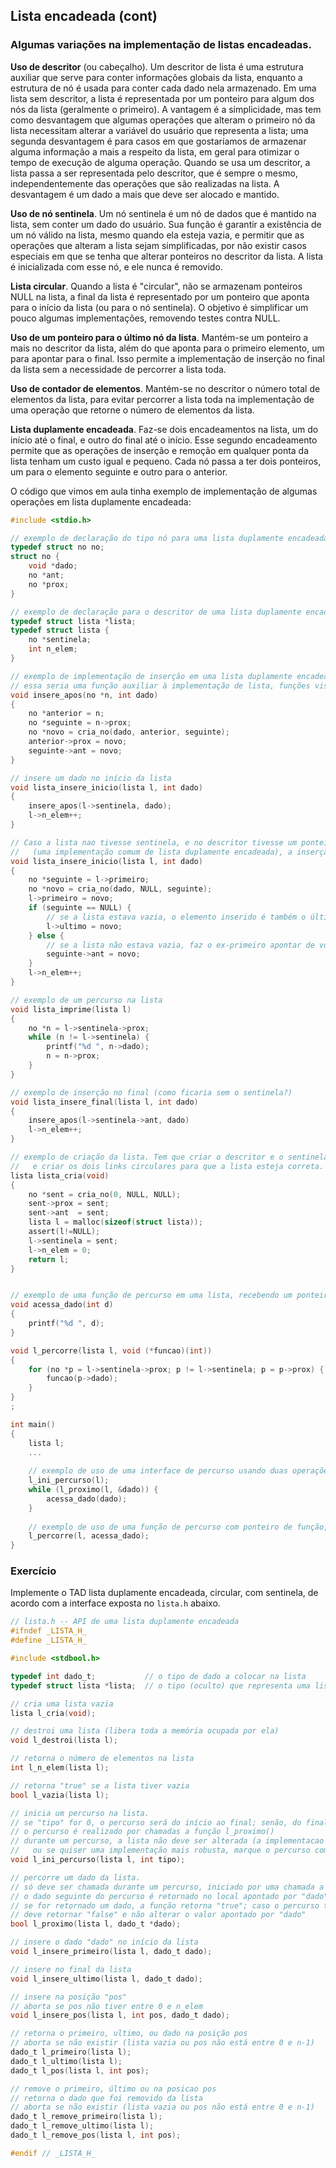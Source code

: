 ## Lista encadeada (cont)

### Algumas variações na implementação de listas encadeadas.

**Uso de descritor** (ou cabeçalho). Um descritor de lista é uma estrutura auxiliar que serve para conter informações globais da lista, enquanto a estrutura de nó é usada para conter cada dado nela armazenado.
Em uma lista sem descritor, a lista é representada por um ponteiro para algum dos nós da lista (geralmente o primeiro).
A vantagem é a simplicidade, mas tem como desvantagem que algumas operações que alteram o primeiro nó da lista necessitam alterar a variável do usuário que representa a lista; uma segunda desvantagem é para casos em que gostaríamos de armazenar alguma informação a mais a respeito da lista, em geral para otimizar o tempo de execução de alguma operação.
Quando se usa um descritor, a lista passa a ser representada pelo descritor, que é sempre o mesmo, independentemente das operações que são realizadas na lista. A desvantagem é um dado a mais que deve ser alocado e mantido.

**Uso de nó sentinela**. Um nó sentinela é um nó de dados que é mantido na lista, sem conter um dado do usuário. Sua função é garantir a existência de um nó válido na lista, mesmo quando ela esteja vazia, e permitir que as operações que alteram a lista sejam simplificadas, por não existir casos especiais em que se tenha que alterar ponteiros no descritor da lista. A lista é inicializada com esse nó, e ele nunca é removido.

**Lista circular**. Quando a lista é "circular", não se armazenam ponteiros NULL na lista, a final da lista é representado por um ponteiro que aponta para o início da lista (ou para o nó sentinela). O objetivo é simplificar um pouco algumas implementações, removendo testes contra NULL.

**Uso de um ponteiro para o último nó da lista**. Mantém-se um ponteiro a mais no descritor da lista, além do que aponta para o primeiro elemento, um para apontar para o final. Isso permite a implementação de inserção no final da lista sem a necessidade de percorrer a lista toda.

**Uso de contador de elementos**. Mantém-se no descritor o número total de elementos da lista, para evitar percorrer a lista toda na implementação de uma operação que retorne o número de elementos da lista.

**Lista duplamente encadeada**. Faz-se dois encadeamentos na lista, um do início até o final, e outro do final até o início. Esse segundo encadeamento permite que as operações de inserção e remoção em qualquer ponta da lista tenham um custo igual e pequeno. Cada nó passa a ter dois ponteiros, um para o elemento seguinte e outro para o anterior.

O código que vimos em aula tinha exemplo de implementação de algumas operações em lista duplamente encadeada:

```c
#include <stdio.h>

// exemplo de declaração do tipo nó para uma lista duplamente encadeada de inteiros
typedef struct no no;
struct no {
    void *dado;
    no *ant;
    no *prox;
}

// exemplo de declaração para o descritor de uma lista duplamente encadeada com sentinela e contador de elementos
typedef struct lista *lista;
typedef struct lista {
    no *sentinela;
    int n_elem;
}

// exemplo de implementação de inserção em uma lista duplamente encadeada com sentinela, tendo-se o nó anterior à inserção
// essa seria uma função auxiliar à implementação de lista, funções visíveis em geral não expões a estrutura "no", interna à implementação.
void insere_apos(no *n, int dado)
{
    no *anterior = n;
    no *seguinte = n->prox;
    no *novo = cria_no(dado, anterior, seguinte);
    anterior->prox = novo;
    seguinte->ant = novo;
}

// insere um dado no início da lista
void lista_insere_inicio(lista l, int dado)
{
    insere_apos(l->sentinela, dado);
    l->n_elem++;
}

// Caso a lista nao tivesse sentinela, e no descritor tivesse um ponteiro para o primeiro e outro para o ultimo elemento 
//   (uma implementação comum de lista duplamente encadeada), a inserção seria um pouco mais complicada:
void lista_insere_inicio(lista l, int dado)
{
    no *seguinte = l->primeiro;
    no *novo = cria_no(dado, NULL, seguinte);
    l->primeiro = novo;
    if (seguinte == NULL) {
        // se a lista estava vazia, o elemento inserido é também o último
        l->ultimo = novo;
    } else {
        // se a lista não estava vazia, faz o ex-primeiro apontar de volta ao novo primeiro
        seguinte->ant = novo;
    }
    l->n_elem++;
}

// exemplo de um percurso na lista
void lista_imprime(lista l)
{
    no *n = l->sentinela->prox;
    while (n != l->sentinela) {
        printf("%d ", n->dado);
        n = n->prox;
    }
}

// exemplo de inserção no final (como ficaria sem o sentinela?)
void lista_insere_final(lista l, int dado)
{
    insere_apos(l->sentinela->ant, dado)
    l->n_elem++;
}

// exemplo de criação da lista. Tem que criar o descritor e o sentinela,
//   e criar os dois links circulares para que a lista esteja correta.
lista lista_cria(void)
{
    no *sent = cria_no(0, NULL, NULL);
    sent->prox = sent;
    sent->ant  = sent;
    lista l = malloc(sizeof(struct lista));
    assert(l!=NULL);
    l->sentinela = sent;
    l->n_elem = 0;
    return l;
}


// exemplo de uma função de percurso em uma lista, recebendo um ponteiro para uma função de visita
void acessa_dado(int d)
{
    printf("%d ", d);
}

void l_percorre(lista l, void (*funcao)(int))
{
    for (no *p = l->sentinela->prox; p != l->sentinela; p = p->prox) {
        funcao(p->dado);
    }
}
;

int main()
{
    lista l;
    ...
    
    // exemplo de uso de uma interface de percurso usando duas operações e gerenciando o percurso no uso
    l_ini_percurso(l);
    while (l_proximo(l, &dado)) {
        acessa_dado(dado);
    }
    
    // exemplo de uso de uma função de percurso com ponteiro de função, gerenciando o percurso internamente na lista
    l_percorre(l, acessa_dado);
}
```

### Exercício

Implemente o TAD lista duplamente encadeada, circular, com sentinela, de acordo com a interface exposta no `lista.h` abaixo.

```c
// lista.h -- API de uma lista duplamente encadeada
#ifndef _LISTA_H_
#define _LISTA_H_

#include <stdbool.h>

typedef int dado_t;           // o tipo de dado a colocar na lista
typedef struct lista *lista;  // o tipo (oculto) que representa uma lista

// cria uma lista vazia
lista l_cria(void);

// destroi uma lista (libera toda a memória ocupada por ela)
void l_destroi(lista l);

// retorna o número de elementos na lista
int l_n_elem(lista l);

// retorna "true" se a lista tiver vazia
bool l_vazia(lista l);

// inicia um percurso na lista.
// se "tipo" for 0, o percurso será do início ao final; senão, do final ao início.
// o percurso é realizado por chamadas a função l_proximo()
// durante um percurso, a lista não deve ser alterada (a implementacao nao precisa se preocupar com essa possibilidade,
//   ou se quiser uma implementação mais robusta, marque o percurso como encerrado em todas as operações de inserção ou remoção).
void l_ini_percurso(lista l, int tipo);

// percorre um dado da lista.
// só deve ser chamada durante um percurso, iniciado por uma chamada a l_ini_percurso
// o dado seguinte do percurso é retornado no local apontado por "dado".
// se for retornado um dado, a função retorna "true"; caso o percurso tenha terminado, 
// deve retornar "false" e não alterar o valor apontado por "dado"
bool l_proximo(lista l, dado_t *dado);

// insere o dado "dado" no início da lista
void l_insere_primeiro(lista l, dado_t dado);

// insere no final da lista
void l_insere_ultimo(lista l, dado_t dado);

// insere na posição "pos"
// aborta se pos não tiver entre 0 e n_elem
void l_insere_pos(lista l, int pos, dado_t dado);

// retorna o primeiro, ultimo, ou dado na posição pos
// aborta se não existir (lista vazia ou pos não está entre 0 e n-1)
dado_t l_primeiro(lista l);
dado_t l_ultimo(lista l);
dado_t l_pos(lista l, int pos);

// remove o primeiro, último ou na posicao pos
// retorna o dado que foi removido da lista
// aborta se não existir (lista vazia ou pos não está entre 0 e n-1)
dado_t l_remove_primeiro(lista l);
dado_t l_remove_ultimo(lista l);
dado_t l_remove_pos(lista l, int pos);

#endif // _LISTA_H_
```
